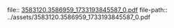 file:: [3583120.3586959_1733193845587_0.pdf](../assets/3583120.3586959_1733193845587_0.pdf)
file-path:: ../assets/3583120.3586959_1733193845587_0.pdf
